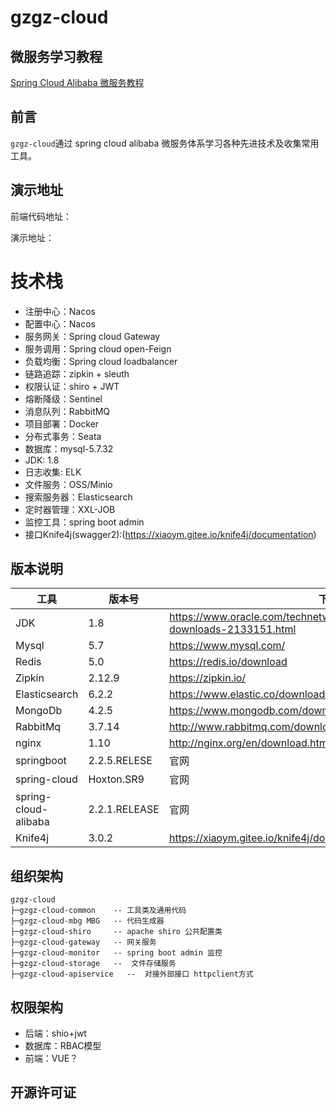 # gzgz-cloud
## 微服务学习教程

[Spring Cloud Alibaba 微服务教程](https://github.com/mtcarpenter/spring-cloud-learning)

## 前言
`gzgz-cloud`通过 spring cloud alibaba 微服务体系学习各种先进技术及收集常用工具。  

## 演示地址
前端代码地址：

演示地址：

# 技术栈

- 注册中心：Nacos
- 配置中心：Nacos
- 服务网关：Spring cloud Gateway
- 服务调用：Spring cloud open-Feign
- 负载均衡：Spring cloud loadbalancer
- 链路追踪：zipkin + sleuth  
- 权限认证：shiro + JWT
- 熔断降级：Sentinel
- 消息队列：RabbitMQ 
- 项目部署：Docker
- 分布式事务：Seata
- 数据库：mysql-5.7.32
- JDK: 1.8  
- 日志收集: ELK  
- 文件服务：OSS/Minio
- 搜索服务器：Elasticsearch
- 定时器管理：XXL-JOB
- 监控工具：spring boot admin
- 接口Knife4j(swagger2):(https://xiaoym.gitee.io/knife4j/documentation)  

## 版本说明

| 工具          | 版本号 | 下载                                                         |
| ------------- | ------ | ------------------------------------------------------------ |
| JDK           | 1.8    | https://www.oracle.com/technetwork/java/javase/downloads/jdk8-downloads-2133151.html |
| Mysql         | 5.7    | https://www.mysql.com/                                       |
| Redis         | 5.0    | https://redis.io/download                                    |
| Zipkin        | 2.12.9 | https://zipkin.io/ |
| Elasticsearch | 6.2.2  | https://www.elastic.co/downloads                             |
| MongoDb       | 4.2.5    | https://www.mongodb.com/download-center                    |
| RabbitMq      | 3.7.14 | http://www.rabbitmq.com/download.html                        |
| nginx         | 1.10   | http://nginx.org/en/download.html                            |
| springboot    | 2.2.5.RELESE   | 官网                           |
| spring-cloud    | Hoxton.SR9   | 官网                           |
| spring-cloud-alibaba    | 2.2.1.RELEASE   | 官网                           |
| Knife4j       |3.0.2   |https://xiaoym.gitee.io/knife4j/documentation/changelog.html   |
## 组织架构

```
gzgz-cloud
├─gzgz-cloud-common    -- 工具类及通用代码
├─gzgz-cloud-mbg MBG   -- 代码生成器
├─gzgz-cloud-shiro     -- apache shiro 公共配置类
├─gzgz-cloud-gateway   -- 网关服务
├─gzgz-cloud-monitor   -- spring boot admin 监控
├─gzgz-cloud-storage   --  文件存储服务
├─gzgz-cloud-apiservice   --  对接外部接口 httpclient方式
```

## 权限架构  
- 后端：shio+jwt
- 数据库：RBAC模型
- 前端：VUE？
## 开源许可证


